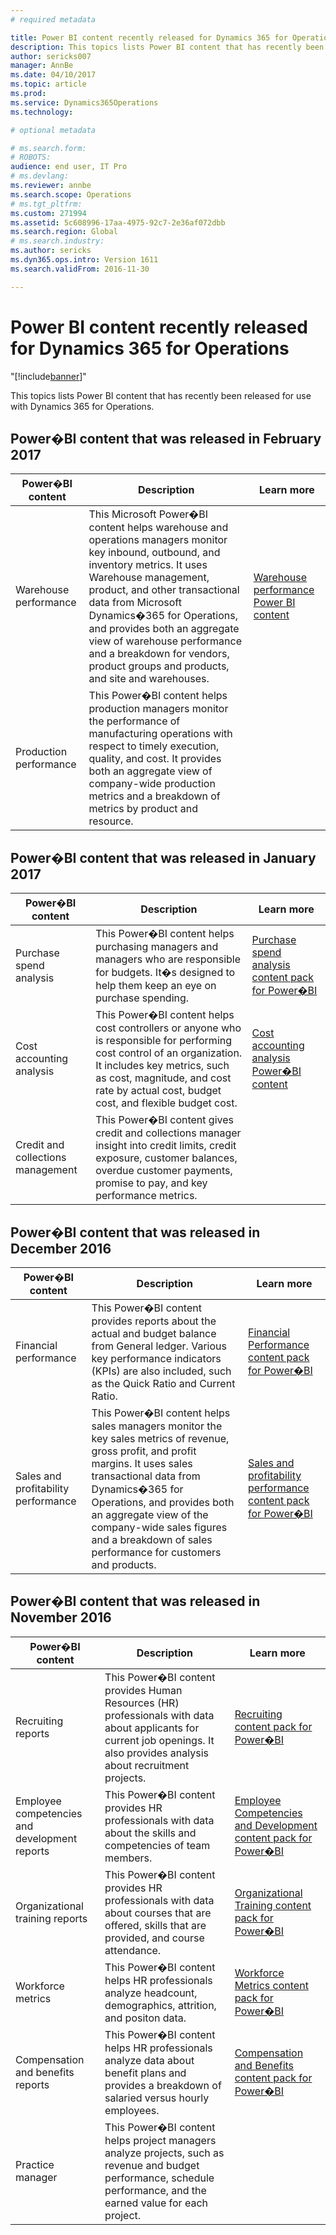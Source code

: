 ```yaml
---
# required metadata

title: Power BI content recently released for Dynamics 365 for Operations
description: This topics lists Power BI content that has recently been released for use with Dynamics 365 for Operations.
author: sericks007
manager: AnnBe
ms.date: 04/10/2017
ms.topic: article
ms.prod: 
ms.service: Dynamics365Operations
ms.technology: 

# optional metadata

# ms.search.form: 
# ROBOTS: 
audience: end user, IT Pro
# ms.devlang: 
ms.reviewer: annbe
ms.search.scope: Operations
# ms.tgt_pltfrm: 
ms.custom: 271994
ms.assetid: 5c608996-17aa-4975-92c7-2e36af072dbb
ms.search.region: Global
# ms.search.industry: 
ms.author: sericks
ms.dyn365.ops.intro: Version 1611
ms.search.validFrom: 2016-11-30

---
```


# Power BI content recently released for Dynamics 365 for Operations
"[!include[banner](includes/banner.md)]"


This topics lists Power BI content that has recently been released for use with Dynamics 365 for Operations.

Power�BI content that was released in February 2017
---------------------------------------------------

| Power�BI content       | Description                                                                                                                                                                                                                                                                                                                                                                                   | Learn more                                                                                                         |
|------------------------|-----------------------------------------------------------------------------------------------------------------------------------------------------------------------------------------------------------------------------------------------------------------------------------------------------------------------------------------------------------------------------------------------|--------------------------------------------------------------------------------------------------------------------|
| Warehouse performance  | This Microsoft Power�BI content helps warehouse and operations managers monitor key inbound, outbound, and inventory metrics. It uses Warehouse management, product, and other transactional data from Microsoft Dynamics�365 for Operations, and provides both an aggregate view of warehouse performance and a breakdown for vendors, product groups and products, and site and warehouses. | [Warehouse performance Power BI content](http://ax.help.dynamics.com/en/wiki/warehouse-content-pack-for-power-bi/) |
| Production performance | This Power�BI content helps production managers monitor the performance of manufacturing operations with respect to timely execution, quality, and cost. It provides both an aggregate view of company-wide production metrics and a breakdown of metrics by product and resource.                                                                                                            |                                                                                                                    |

## Power�BI content that was released in January 2017
| Power�BI content                  | Description                                                                                                                                                                                                                                      | Learn more                                                                                                                           |
|-----------------------------------|--------------------------------------------------------------------------------------------------------------------------------------------------------------------------------------------------------------------------------------------------|--------------------------------------------------------------------------------------------------------------------------------------|
| Purchase spend analysis           | This Power�BI content helps purchasing managers and managers who are responsible for budgets. It�s designed to help them keep an eye on purchase spending.                                                                                       | [Purchase spend analysis content pack for Power�BI](http://ax.help.dynamics.com/en/wiki/purchase-content-pack-for-power-bi/)         |
| Cost accounting analysis          | This Power�BI content helps cost controllers or anyone who is responsible for performing cost control of an organization. It includes key metrics, such as cost, magnitude, and cost rate by actual cost, budget cost, and flexible budget cost. | [Cost accounting analysis Power�BI content](http://ax.help.dynamics.com/en/wiki/cost-accounting-analysis-content-pack-for-power-bi/) |
| Credit and collections management | This Power�BI content gives credit and collections manager insight into credit limits, credit exposure, customer balances, overdue customer payments, promise to pay, and key performance metrics.                                               |                                                                                                                                      |

## Power�BI content that was released in December 2016
| Power�BI content                    | Description                                                                                                                                                                                                                                                                                                                      | Learn more                                                                                                                                                          |
|-------------------------------------|----------------------------------------------------------------------------------------------------------------------------------------------------------------------------------------------------------------------------------------------------------------------------------------------------------------------------------|---------------------------------------------------------------------------------------------------------------------------------------------------------------------|
| Financial performance               | This Power�BI content provides reports about the actual and budget balance from General ledger. Various key performance indicators (KPIs) are also included, such as the Quick Ratio and Current Ratio.                                                                                                                          | [Financial Performance content pack for Power�BI](https://ax.help.dynamics.com/en/wiki/monitor-financial-performance-powerbi/)                                      |
| Sales and profitability performance | This Power�BI content helps sales managers monitor the key sales metrics of revenue, gross profit, and profit margins. It uses sales transactional data from Dynamics�365 for Operations, and provides both an aggregate view of the company-wide sales figures and a breakdown of sales performance for customers and products. | [Sales and profitability performance content pack for Power�BI](http://ax.help.dynamics.com/en/wiki/sales-and-profitability-performance-content-pack-for-power-bi/) |

## Power�BI content that was released in November 2016
| Power�BI content                              | Description                                                                                                                                                                  | Learn more                                                                                                                                                                   |
|-----------------------------------------------|------------------------------------------------------------------------------------------------------------------------------------------------------------------------------|------------------------------------------------------------------------------------------------------------------------------------------------------------------------------|
| Recruiting reports                            | This Power�BI content provides Human Resources (HR) professionals with data about applicants for current job openings. It also provides analysis about recruitment projects. | [Recruiting content pack for Power�BI](http://ax.help.dynamics.com/en/wiki/recruiting-analysis-power-bi-content-pack/)                                                       |
| Employee competencies and development reports | This Power�BI content provides HR professionals with data about the skills and competencies of team members.                                                                 | [Employee Competencies and Development content pack for Power�BI](http://ax.help.dynamics.com/en/wiki/employee-competencies-and-development-analysis-power-bi-content-pack/) |
| Organizational training reports               | This Power�BI content provides HR professionals with data about courses that are offered, skills that are provided, and course attendance.                                   | [Organizational Training content pack for Power�BI](http://ax.help.dynamics.com/en/wiki/organizational-training-analysis-power-bi-content-pack/)                             |
| Workforce metrics                             | This Power�BI content helps HR professionals analyze headcount, demographics, attrition, and positon data.                                                                   | [Workforce Metrics content pack for Power�BI](http://ax.help.dynamics.com/en/wiki/workforce-analysis-power-bi-content-pack/)                                                 |
| Compensation and benefits reports             | This Power�BI content helps HR professionals analyze data about benefit plans and provides a breakdown of salaried versus hourly employees.                                  | [Compensation and Benefits content pack for Power�BI](http://ax.help.dynamics.com/en/wiki/compensation-and-benefits-analysis-power-bi-content-pack/)                         |
| Practice manager                              | This Power�BI content helps project managers analyze projects, such as revenue and budget performance, schedule performance, and the earned value for each project.          |                                                                                                                                                                              |




